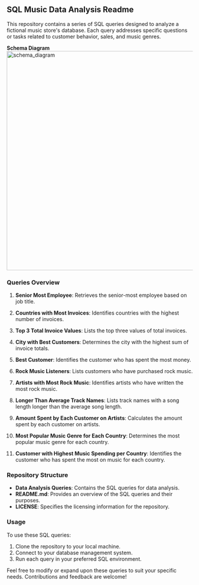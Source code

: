 ## SQL Music Data Analysis Readme

This repository contains a series of SQL queries designed to analyze a fictional music store's database. Each query addresses specific questions or tasks related to customer behavior, sales, and music genres.

**Schema Diagram**
<img width="594" alt="schema_diagram" src="https://github.com/cphoenix-07/Music-Store-Sales-Analysis/assets/71826054/c3927307-aa92-4e74-9a89-d462b120cab4">

### Queries Overview

1. **Senior Most Employee**: Retrieves the senior-most employee based on job title.

2. **Countries with Most Invoices**: Identifies countries with the highest number of invoices.

3. **Top 3 Total Invoice Values**: Lists the top three values of total invoices.

4. **City with Best Customers**: Determines the city with the highest sum of invoice totals.

5. **Best Customer**: Identifies the customer who has spent the most money.

6. **Rock Music Listeners**: Lists customers who have purchased rock music.

7. **Artists with Most Rock Music**: Identifies artists who have written the most rock music.

8. **Longer Than Average Track Names**: Lists track names with a song length longer than the average song length.

9. **Amount Spent by Each Customer on Artists**: Calculates the amount spent by each customer on artists.

10. **Most Popular Music Genre for Each Country**: Determines the most popular music genre for each country.

11. **Customer with Highest Music Spending per Country**: Identifies the customer who has spent the most on music for each country.

### Repository Structure

- **Data Analysis Queries**: Contains the SQL queries for data analysis.
- **README.md**: Provides an overview of the SQL queries and their purposes.
- **LICENSE**: Specifies the licensing information for the repository.

### Usage

To use these SQL queries:

1. Clone the repository to your local machine.
2. Connect to your database management system.
3. Run each query in your preferred SQL environment.



Feel free to modify or expand upon these queries to suit your specific needs. Contributions and feedback are welcome!
